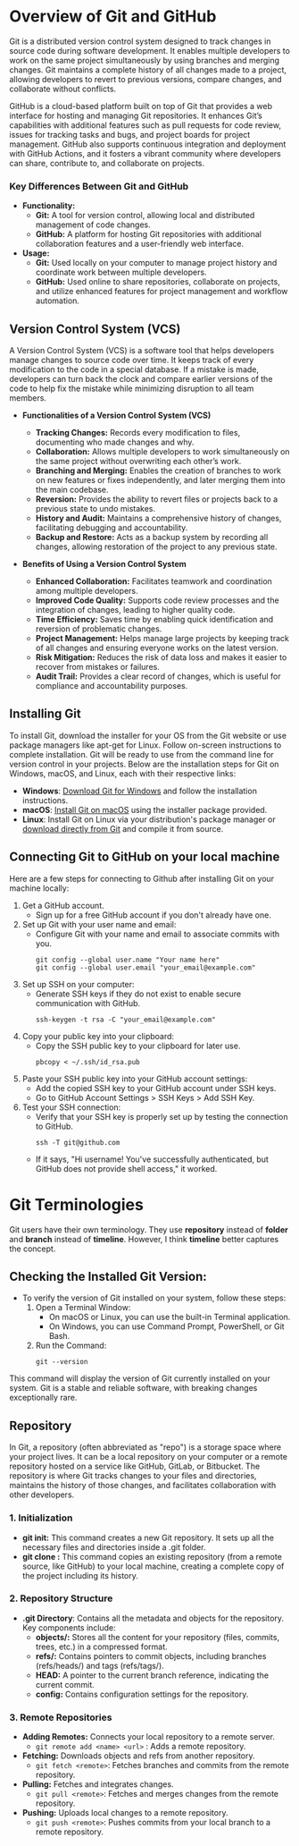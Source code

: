 # __Overview of Git and GitHub__
Git is a distributed version control system designed to track changes in source code during software development. It enables multiple developers to work on the same project simultaneously by using branches and merging changes. Git maintains a complete history of all changes made to a project, allowing developers to revert to previous versions, compare changes, and collaborate without conflicts.

GitHub is a cloud-based platform built on top of Git that provides a web interface for hosting and managing Git repositories. It enhances Git’s capabilities with additional features such as pull requests for code review, issues for tracking tasks and bugs, and project boards for project management. GitHub also supports continuous integration and deployment with GitHub Actions, and it fosters a vibrant community where developers can share, contribute to, and collaborate on projects.

### Key Differences Between Git and GitHub
* __Functionality:__
    * __Git:__ A tool for version control, allowing local and distributed management of code changes.
    * __GitHub:__ A platform for hosting Git repositories with additional collaboration features and a user-friendly web interface.
* __Usage:__
    * __Git:__ Used locally on your computer to manage project history and coordinate work between multiple developers.
    * __GitHub:__ Used online to share repositories, collaborate on projects, and utilize enhanced features for project management and workflow automation.

## __Version Control System (VCS)__
A Version Control System (VCS) is a software tool that helps developers manage changes to source code over time. It keeps track of every modification to the code in a special database. If a mistake is made, developers can turn back the clock and compare earlier versions of the code to help fix the mistake while minimizing disruption to all team members. 

* __Functionalities of a Version Control System (VCS)__
    - __Tracking Changes:__ Records every modification to files, documenting who made changes and why.
    - __Collaboration:__ Allows multiple developers to work simultaneously on the same project without overwriting each other’s work.
    - __Branching and Merging:__ Enables the creation of branches to work on new features or fixes independently, and later merging them into the main codebase.
    - __Reversion:__ Provides the ability to revert files or projects back to a previous state to undo mistakes.
    - __History and Audit:__ Maintains a comprehensive history of changes, facilitating debugging and accountability.
    - __Backup and Restore:__ Acts as a backup system by recording all changes, allowing restoration of the project to any previous state.

 * __Benefits of Using a Version Control System__
    * __Enhanced Collaboration:__ Facilitates teamwork and coordination among multiple developers.
    * __Improved Code Quality:__ Supports code review processes and the integration of changes, leading to higher quality code.
    * __Time Efficiency:__ Saves time by enabling quick identification and reversion of problematic changes.
    * __Project Management:__ Helps manage large projects by keeping track of all changes and ensuring everyone works on the latest version.
    * __Risk Mitigation:__ Reduces the risk of data loss and makes it easier to recover from mistakes or failures.
    * __Audit Trail:__ Provides a clear record of changes, which is useful for compliance and accountability purposes.

 ## Installing Git
 To install Git, download the installer for your OS from the Git website or use package managers like apt-get for Linux. Follow on-screen instructions to complete installation. Git will be ready to use from the command line for version control in your projects. Below are the installation steps for Git on Windows, macOS, and Linux, each with their respective links:
   * __Windows__: [Download Git for Windows](https://git-scm.com/download/win) and follow the installation instructions.
   * __macOS__: [Install Git on macOS](https://git-scm.com/download/mac) using the installer package provided.
   * __Linux__: Install Git on Linux via your distribution's package manager or [download directly from Git](https://git-scm.com/download/linux) and compile it from source.

 ## Connecting Git to GitHub on your local machine
Here are a few steps for connecting to Github after installing Git on your machine locally:
1. Get a GitHub account.
    * Sign up for a free GitHub account if you don't already have one.
2. Set up Git with your user name and email:
    * Configure Git with your name and email to associate commits with you.
        ````
        git config --global user.name "Your name here"
        git config --global user.email "your_email@example.com"
        ````
3. Set up SSH on your computer:
    * Generate SSH keys if they do not exist to enable secure communication with GitHub.
        ````
        ssh-keygen -t rsa -C "your_email@example.com"
        ````
4. Copy your public key into your clipboard:
    * Copy the SSH public key to your clipboard for later use.
        ````
        pbcopy < ~/.ssh/id_rsa.pub
        ````
5. Paste your SSH public key into your GitHub account settings:
    * Add the copied SSH key to your GitHub account under SSH keys.
    * Go to GitHub Account Settings > SSH Keys > Add SSH Key.
6. Test your SSH connection:
    * Verify that your SSH key is properly set up by testing the connection to GitHub.
        ````
        ssh -T git@github.com
        ````
    * If it says, "Hi username! You've successfully authenticated, but GitHub does not provide shell access," it worked.

# __Git Terminologies__
Git users have their own terminology. They use __repository__ instead of __folder__ and __branch__ instead of __timeline__. However, I think __timeline__ better captures the concept.
## Checking the Installed Git Version:
* To verify the version of Git installed on your system, follow these steps:
    1. Open a Terminal Window:
        * On macOS or Linux, you can use the built-in Terminal application.
        * On Windows, you can use Command Prompt, PowerShell, or Git Bash.
    2. Run the Command:
        ````
        git --version
        ````
This command will display the version of Git currently installed on your system. Git is a stable and reliable software, with breaking changes exceptionally rare.

## Repository
In Git, a repository (often abbreviated as "repo") is a storage space where your project lives. It can be a local repository on your computer or a remote repository hosted on a service like GitHub, GitLab, or Bitbucket. The repository is where Git tracks changes to your files and directories, maintains the history of those changes, and facilitates collaboration with other developers.

### 1. Initialization
* __git init:__ This command creates a new Git repository. It sets up all the necessary files and directories inside a .git folder.
* __git clone <repository>:__ This command copies an existing repository (from a remote source, like GitHub) to your local machine, creating a complete copy of the project including its history.

### 2. Repository Structure
* __.git Directory__: Contains all the metadata and objects for the repository. Key components include:
    * __objects/:__ Stores all the content for your repository (files, commits, trees, etc.) in a compressed format.
    * __refs/:__ Contains pointers to commit objects, including branches (refs/heads/) and tags (refs/tags/).
    * __HEAD:__ A pointer to the current branch reference, indicating the current commit.
    * __config:__ Contains configuration settings for the repository.

### 3. Remote Repositories
* __Adding Remotes:__ Connects your local repository to a remote server.
    * `git remote add <name> <url>` : Adds a remote repository.
* __Fetching:__ Downloads objects and refs from another repository.
    * `git fetch <remote>`: Fetches branches and commits from the remote repository.
* __Pulling:__ Fetches and integrates changes.
    * `git pull <remote>`: Fetches and merges changes from the remote repository.
* __Pushing:__ Uploads local changes to a remote repository.
    * `git push <remote>`: Pushes commits from your local branch to a remote repository.


